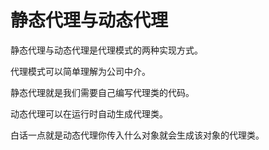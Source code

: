 # 静态代理与动态代理

静态代理与动态代理是代理模式的两种实现方式。

代理模式可以简单理解为公司中介。

静态代理就是我们需要自己编写代理类的代码。

动态代理可以在运行时自动生成代理类。

白话一点就是动态代理你传入什么对象就会生成该对象的代理类。